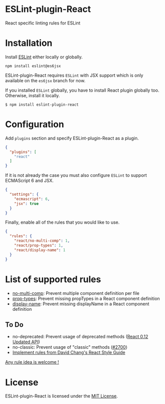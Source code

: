 ESLint-plugin-React
===================

React specific linting rules for ESLint

# Installation

Install [ESLint](https://www.github.com/eslint/eslint) either locally or globally.

    npm install eslint@es6jsx

ESLint-plugin-React requires `ESLint` with JSX support which is only available on the `es6jsx` branch for now.

If you installed `ESLint` globally, you have to install React plugin globally too. Otherwise, install it locally.

    $ npm install eslint-plugin-react

# Configuration

Add `plugins` section and specify ESLint-plugin-React as a plugin.

```json
{
  "plugins": [
    "react"
  ]
}
```

If it is not already the case you must also configure `ESLint` to support ECMAScript 6 and JSX.

```json
{
  "settings": {
    "ecmascript": 6,
    "jsx": true
  }
}
```

Finally, enable all of the rules that you would like to use.

```json
{
  "rules": {
    "react/no-multi-comp": 1,
    "react/prop-types": 1,
    "react/display-name": 1
  }
}
```

# List of supported rules

* [no-multi-comp](docs/rules/no-multi-comp.md): Prevent multiple component definition per file
* [prop-types](docs/rules/prop-types.md): Prevent missing propTypes in a React component definition
* [display-name](docs/rules/display-name.md): Prevent missing displayName in a React component definition

## To Do

* no-deprecated: Prevent usage of deprecated methods ([React 0.12 Updated API](http://facebook.github.io/react/blog/2014/10/28/react-v0.12.html#new-terminology-amp-updated-apis))
* no-classic: Prevent usage of "classic" methods ([#2700](https://github.com/facebook/react/pull/2700))
* [Implement rules from David Chang's React Style Guide](https://reactjsnews.com/react-style-guide-patterns-i-like)

[Any rule idea is welcome !](https://github.com/yannickcr/eslint-plugin-react/issues)

# License

ESLint-plugin-React is licensed under the [MIT License](http://www.opensource.org/licenses/mit-license.php).
